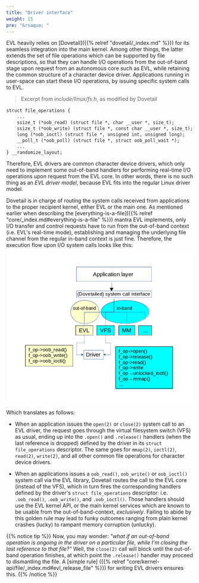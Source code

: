 ```yaml
---
title: "Driver interface"
weight: 15
pre: "&rsaquo; "
---
```


EVL heavily relies on [Dovetail]({{% relref "dovetail/_index.md" %}})
for its seamless integration into the main kernel. Among other things,
the latter extends the set of file operations which can be supported
by file descriptions, so that they can handle I/O operations from the
out-of-band stage upon request from an autonomous core such as EVL,
while retaining the common structure of a character device
driver. Applications running in user-space can start these I/O
operations, by issuing specific system calls to EVL.

> Excerpt from _include/linux/fs.h_, as modified by Dovetail
```
struct file_operations {
	...
	ssize_t (*oob_read) (struct file *, char __user *, size_t);
	ssize_t (*oob_write) (struct file *, const char __user *, size_t);
	long (*oob_ioctl) (struct file *, unsigned int, unsigned long);
	__poll_t (*oob_poll) (struct file *, struct oob_poll_wait *);
	...
} __randomize_layout;
```

Therefore, EVL drivers are common character device drivers, which only
need to implement some out-of-band handlers for performing real-time
I/O operations upon request from the EVL core. In other words, there
is no such thing as an _EVL driver model_, because EVL fits into the
regular Linux driver model.

Dovetail is in charge of routing the system calls received from
applications to the proper recipient kernel, either EVL or the main
one.  As mentioned earlier when describing the
[everything-is-a-file]({{% relref
"core/_index.md#everything-is-a-file" %}}) mantra EVL implements, only
I/O transfer and control requests have to run from the out-of-band
context (i.e. EVL's real-time mode), establishing and managing the
underlying file channel from the regular in-band context is just
fine. Therefore, the execution flow upon I/O system calls looks like
this:

![Alt text](/images/oob_calls.png "Out-of-band I/O handling")

Which translates as follows:

- When an application issues the `open(2)` or `close(2)` system call
  to an EVL driver, the request goes through the virtual filesystem
  switch (VFS) as usual, ending up into the `.open()` and `.release()`
  handlers (when the last reference is dropped) defined by the driver
  in its `struct file_operations` descriptor. The same goes for
  `mmap(2)`, `ioctl(2)`, `read(2)`, `write(2)`, and all other common
  file operations for character device drivers.

- When an applications issues a `oob_read()`, `oob_write()` or
  `oob_ioctl()` system call via the EVL library, Dovetail routes the
  call to the EVL core (instead of the VFS), which in turn fires the
  corresponding handlers defined by the driver's `struct
  file_operations` descriptor: i.e.  `.oob_read()`, `.oob_write()`,
  and `.oob_ioctl()`. Those handlers should use the EVL kernel API, or
  the main kernel services which are known to be usable from the
  out-of-band-context, _exclusively_. Failing to abide by this golden
  rule may lead to funky outcomes ranging from plain kernel crashes
  (lucky) to rampant memory corruption (unlucky).

{{% notice tip %}}
Now, you may wonder: _"what if an out-of-band operation is ongoing in
the driver on a particular file, while I'm closing the last reference
to that file?"_ Well, the `close(2)` call will block until the
out-of-band operation finishes, at which point the `.release()`
handler may proceed to dismantling the file. A [simple rule]
({{% relref "core/kernel-api/file/_index.md#evl_release_file" %}}) for
writing EVL drivers ensures this.
{{% /notice %}}
